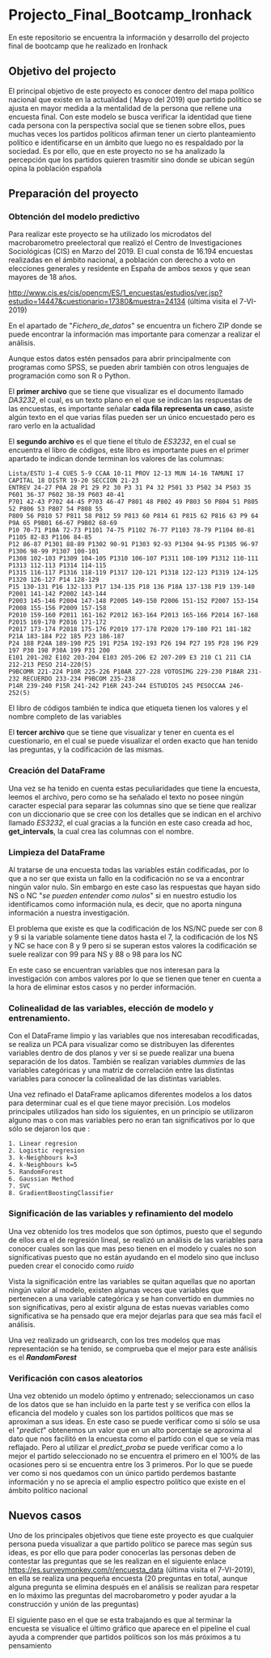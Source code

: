 # Projecto_Final_Bootcamp_Ironhack

En este repositorio se encuentra la información y desarrollo del projecto final de bootcamp que he realizado en Ironhack

## Objetivo del projecto

El principal objetivo de este proyecto es conocer dentro del mapa político nacional que existe en la actualidad ( Mayo del 2019) que partido político se ajusta en mayor medida a la mentalidad de la persona que rellene una encuesta final.
Con este modelo se busca verificar la identidad que tiene cada persona con la perspectiva social que se tienen sobre ellos, pues muchas veces los partidos políticos afirman tener un cierto planteamiento político e identificarse en un ámbito que luego no es respaldado por la sociedad. Es por ello, que en este proyecto no se ha analizado la percepción que los partidos quieren trasmitir sino donde se ubican según opina la población española 

## Preparación del proyecto

### Obtención del modelo predictivo

Para realizar este proyecto se ha utilizado los microdatos del  macrobarometro preelectoral que realizó el Centro de Investigaciones Sociológicas (CIS) en Marzo del 2019.
El cual consta de 16.194 encuestas realizadas en el ámbito nacional, a población con derecho a voto en elecciones generales y residente en España de ambos sexos y que sean mayores de  18 años.

http://www.cis.es/cis/opencm/ES/1_encuestas/estudios/ver.jsp?estudio=14447&cuestionario=17380&muestra=24134 (última visita el 7-VI-2019)

En el apartado de "*Fichero_de_datos*" se encuentra un fichero ZIP donde se puede encontrar la información mas importante para comenzar a realizar el análisis.

Aunque estos datos estén pensados para abrir principalmente con programas como SPSS, se pueden abrir también con otros lenguajes de programación como son R o Python.

El **primer archivo** que se tiene que visualizar es el documento llamado *DA3232*, el cual, es un texto plano en el que se indican las respuestas de las encuestas, es importante señalar **cada fila representa un caso**, asiste algún texto en el que varias filas pueden ser un único encuestado pero es raro verlo en la actualidad

El **segundo archivo** es el que tiene el título de *ES3232*, en el cual se encuentra el libro de códigos, este libro es importante pues en el primer apartado te indican donde terminan los valores de las columnas: 
               
    Lista/ESTU 1-4 CUES 5-9 CCAA 10-11 PROV 12-13 MUN 14-16 TAMUNI 17 CAPITAL 18 DISTR 19-20 SECCION 21-23
    ENTREV 24-27 P0A 28 P1 29 P2 30 P3 31 P4 32 P501 33 P502 34 P503 35 P601 36-37 P602 38-39 P603 40-41
    P701 42-43 P702 44-45 P703 46-47 P801 48 P802 49 P803 50 P804 51 P805 52 P806 53 P807 54 P808 55
    P809 56 P810 57 P811 58 P812 59 P813 60 P814 61 P815 62 P816 63 P9 64 P9A 65 P9B01 66-67 P9B02 68-69
    P10 70-71 P10A 72-73 P1101 74-75 P1102 76-77 P1103 78-79 P1104 80-81 P1105 82-83 P1106 84-85
    P12 86-87 P1301 88-89 P1302 90-91 P1303 92-93 P1304 94-95 P1305 96-97 P1306 98-99 P1307 100-101
    P1308 102-103 P1309 104-105 P1310 106-107 P1311 108-109 P1312 110-111 P1313 112-113 P1314 114-115
    P1315 116-117 P1316 118-119 P1317 120-121 P1318 122-123 P1319 124-125 P1320 126-127 P14 128-129
    P15 130-131 P16 132-133 P17 134-135 P18 136 P18A 137-138 P19 139-140 P2001 141-142 P2002 143-144
    P2003 145-146 P2004 147-148 P2005 149-150 P2006 151-152 P2007 153-154 P2008 155-156 P2009 157-158
    P2010 159-160 P2011 161-162 P2012 163-164 P2013 165-166 P2014 167-168 P2015 169-170 P2016 171-172
    P2017 173-174 P2018 175-176 P2019 177-178 P2020 179-180 P21 181-182 P21A 183-184 P22 185 P23 186-187
    P24 188 P24A 189-190 P25 191 P25A 192-193 P26 194 P27 195 P28 196 P29 197 P30 198 P30A 199 P31 200
    E101 201-202 E102 203-204 E103 205-206 E2 207-209 E3 210 C1 211 C1A 212-213 PESO 214-220(5)
    P9BCOMR 221-224 P10R 225-226 P10AR 227-228 VOTOSIMG 229-230 P18AR 231-232 RECUERDO 233-234 P9BCOM 235-238
    P14R 239-240 P15R 241-242 P16R 243-244 ESTUDIOS 245 PESOCCAA 246-252(5)
El libro de códigos también te indica que etiqueta tienen los valores y el nombre completo de las variables

El **tercer archivo** que se tiene que visualizar y tener en cuenta es el cuestionario, en el cual se puede visualizar el orden exacto que han tenido las preguntas, y la codificación de las mismas.

### Creación del DataFrame ###

Una vez se ha tenido en cuenta estas peculiaridades que tiene la encuesta, leemos el archivo, pero como se ha señalado el texto no posee ningún caracter especial para separar las columnas sino que se tiene que realizar con un diccionario que se cree con los detalles que se indican en el archivo llamado *ES3232*, el cual gracias a la función en este caso creada ad hoc, **get_intervals**, la cual crea las columnas con el nombre.

### Limpieza del DataFrame ###

Al tratarse de una encuesta todas las variables están codificadas, por lo que a no ser que exista un fallo en la codificación no se va a encontrar ningún valor nulo.
Sin embargo en este caso las respuestas que hayan sido NS o NC "*se pueden entender como nulos*" si en nuestro estudio los identificamos como información nula, es decir, que no aporta ninguna información a nuestra investigación.

El problema que existe es que la codificación de los NS/NC puede ser con 8 y 9 si la variable solamente tiene datos hasta el 7, la codificación de los NS y NC se hace con 8 y 9 pero si se superan estos valores la codificación se suele realizar con 99 para NS y 88 o 98 para los NC

En este caso se encuentran variables que nos interesan para la investigación con ambos valores por lo que se tienen que tener en cuenta a la hora de eliminar estos casos y no perder información.

### Colinealidad  de las variables, elección de modelo y entrenamiento.
 
Con el DataFrame limpio y las variables que nos interesaban recodificadas, se realiza un PCA para visualizar como se distribuyen las diferentes variables dentro de dos planos y ver si se puede realizar una buena separación de los datos.
También se realizan variables *dummies* de las variables categóricas y una matriz de correlación entre las distintas variables para conocer la colinealidad de las distintas variables.

Una vez refinado el DataFrame aplicamos diferentes modelos a los datos para determinar cual es el que tiene mayor precisión. Los modelos principales utilizados han sido los siguientes, en un principio se utilizaron alguno mas o con mas variables pero no eran tan significativos por lo que sólo se dejaron los que :

    1. Linear regresion 
    2. Logistic regresion 
    3. k-Neighbours k=3 
    4. k-Neighbours k=5 
    5. RandomForest 
    6. Gaussian Method
    7. SVC
    8. GradientBoostingClassifier
    
### Significación de las variables y refinamiento del modelo

Una vez obtenido los tres modelos que son óptimos, puesto que el segundo de ellos era el de regresión lineal, se realizó un análisis de las variables para conocer cuales son las que mas peso tienen en el modelo y cuales no son significativas puesto que no están ayudando en el modelo sino que incluso pueden crear el conocido como *ruido*

Vista la significación entre las variables se quitan aquellas que no aportan ningún valor al modelo, existen algunas veces que variables que pertenecen a una variable categórica y se han convertido en dummies no son significativas, pero al existir alguna de estas nuevas variables como significativa se ha pensado que era mejor dejarlas para que sea más facil el análisis.

Una vez realizado un gridsearch, con los tres modelos que mas representación se ha tenido, se comprueba que el mejor para este análisis es el ***RandomForest*** 

### Verificación con casos aleatorios

Una vez obtenido un modelo óptimo y entrenado; seleccionamos un caso de los datos que se han incluido en la parte test y se verifica con ellos la eficancia del modelo y cuales son los partidos políticos que mas se aproximan a sus ideas.
En este caso se puede verificar como si sólo se usa el "*predict*" obtenemos un valor que en un alto porcentaje se aproxima al dato que nos facilitó en la encuesta como el partido con el que se veía mas reflajado. 
Pero al utilizar el *predict_proba* se puede verificar como a lo mejor el partido seleccionado no se encuentra el primero en el 100% de las ocasiones pero si se encuentra entre los 3 primeros. 
Por lo que se puede ver como si nos quedamos con un único partido perdemos bastante información y no se aprecia el amplio espectro político que existe en el ámbito político nacional


## Nuevos casos

Uno de los principales objetivos que tiene este proyecto es que cualquier persona pueda visualizar a que partido político se parece mas según sus ideas, es por ello que para poder conocerlas las personas deben de contestar las preguntas que se les realizan en el siguiente enlace https://es.surveymonkey.com/r/encuesta_data (última visita el 7-VI-2019), en ella se realiza una pequeña encuesta (20 preguntas en total, aunque alguna pregunta se elimina después en el análisis se realizan para respetar en lo máximo las preguntas del macrobarometro y poder ayudar a la construcción y unión de las preguntas) 

El siguiente paso en el que se esta trabajando es que al terminar la encuesta se visualice el último gráfico que aparece en el pipeline el cual ayuda a comprender que partidos políticos son los más próximos a tu pensamiento
